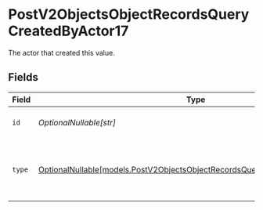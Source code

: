# PostV2ObjectsObjectRecordsQueryCreatedByActor17

The actor that created this value.


## Fields

| Field                                                                                                                                            | Type                                                                                                                                             | Required                                                                                                                                         | Description                                                                                                                                      |
| ------------------------------------------------------------------------------------------------------------------------------------------------ | ------------------------------------------------------------------------------------------------------------------------------------------------ | ------------------------------------------------------------------------------------------------------------------------------------------------ | ------------------------------------------------------------------------------------------------------------------------------------------------ |
| `id`                                                                                                                                             | *OptionalNullable[str]*                                                                                                                          | :heavy_minus_sign:                                                                                                                               | An ID to identify the actor.                                                                                                                     |
| `type`                                                                                                                                           | [OptionalNullable[models.PostV2ObjectsObjectRecordsQueryCreatedByActorType17]](../models/postv2objectsobjectrecordsquerycreatedbyactortype17.md) | :heavy_minus_sign:                                                                                                                               | The type of actor. [Read more information on actor types here](/docs/actors).                                                                    |